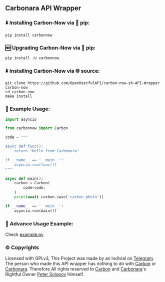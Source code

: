 ## Carbonara API Wrapper

### ⬇️ Installing Carbon-Now via 🐍 pip:

```
pip install carbonnow
```

### 🆕 Upgrading Carbon-Now via 🐍 pip:

```
pip install -U carbonnow
```

### ⬇️ Installing Carbon-Now via 🌐 source:

```
git clone https://github.com/OpenRestfulAPI/carbon-now-sh-API-Wrapper carbon-now
cd carbon-now
make install
```


### 📖 Example Usage:

```py
import asyncio

from carbonnow import Carbon

code = """

async def func():
    return "Hello from Carbonara"

if __name__ == '__main__':
    asyncio.run(func())
"""

async def main():
    carbon = Carbon(
        code=code,
    )
    print(await carbon.save('carbon_photo'))

if __name__ == '__main__':
    asyncio.run(main())
```

### 📖 Advance Usage Example:

Check [example.py](https://github.com/OpenRestfulAPI/carbon-now-sh-API-Wrapper/blob/master/example.py)


### ©️ Copyrights

Licensed with GPLv3,
This Project was made by an indivial on [Telegram](https://t.me/CustomIcon). The person who made this API wrapper has nothing to do with [Carbon](https://carbon.now.sh) or [Carbonara](https://github.com/petersolopov/carbonara). Therefore All rights reserved to [Carbon](https://carbon.now.sh) and  [Carbonara](https://github.com/petersolopov/carbonara)'s Rightful Owner [Peter Solopov](https://github.com/petersolopov) Himself.
